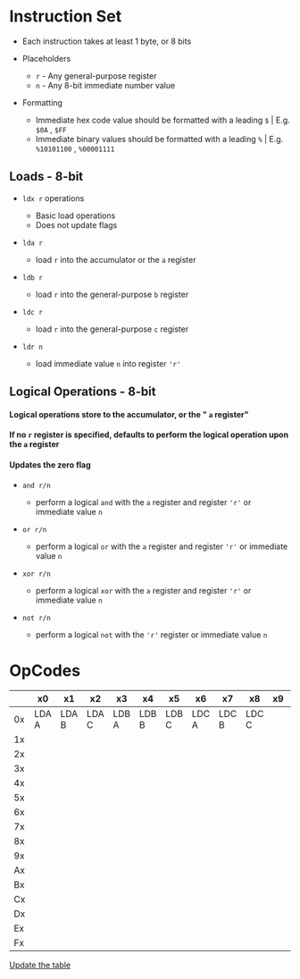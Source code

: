 # Instruction Set

* Each instruction takes at least 1 byte, or 8 bits

* Placeholders
    - `r` - Any general-purpose register
    - `n` - Any 8-bit immediate number value

* Formatting
    - Immediate hex code value should be formatted with a leading `$` | E.g. `$0A` , `$FF` 
    - Immediate binary values should be formatted with a leading `%` | E.g. `%10101100` , `%00001111` 

## Loads - 8-bit

* `ldx r` operations
    - Basic load operations
    - Does not update flags

* `lda r` 
    - load `r` into the accumulator or the `a` register

* `ldb r` 
    - load `r` into the general-purpose `b` register

* `ldc r` 
    - load `r` into the general-purpose `c` register

* `ldr n` 
    - load immediate value `n` into register `'r'` 

## Logical Operations - 8-bit

#### Logical operations store to the accumulator, or the " `a` register"

#### If no `r` register is specified, defaults to perform the logical operation upon the `a` register

#### Updates the zero flag

* `and r/n` 
    - perform a logical `and` with the `a` register and register `'r'` or immediate value `n` 

* `or r/n` 
    - perform a logical `or` with the `a` register and register `'r'` or immediate value `n` 

* `xor r/n` 
    - perform a logical `xor` with the `a` register and register `'r'` or immediate value `n` 

* `not r/n` 
    - perform a logical `not` with the `'r'` register or immediate value `n` 

# OpCodes

|     | x0    | x1    | x2    | x3    | x4    | x5    | x6    | x7    | x8    | x9 | xA | xB | xC | xD | xE | xF |
|-----|-------|-------|-------|-------|-------|-------|-------|-------|-------|----|----|----|----|----|----|----|
| 0x  | LDA A | LDA B | LDA C | LDB A | LDB B | LDB C | LDC A | LDC B | LDC C |    |    |    |    |    |    |    |
| 1x  |       |       |       |       |       |       |       |       |       |    |    |    |    |    |    |    |
| 2x  |       |       |       |       |       |       |       |       |       |    |    |    |    |    |    |    |
| 3x  |       |       |       |       |       |       |       |       |       |    |    |    |    |    |    |    |
| 4x  |       |       |       |       |       |       |       |       |       |    |    |    |    |    |    |    |
| 5x  |       |       |       |       |       |       |       |       |       |    |    |    |    |    |    |    |
| 6x  |       |       |       |       |       |       |       |       |       |    |    |    |    |    |    |    |
| 7x  |       |       |       |       |       |       |       |       |       |    |    |    |    |    |    |    |
| 8x  |       |       |       |       |       |       |       |       |       |    |    |    |    |    |    |    |
| 9x  |       |       |       |       |       |       |       |       |       |    |    |    |    |    |    |    |
|  Ax |       |       |       |       |       |       |       |       |       |    |    |    |    |    |    |    |
| Bx  |       |       |       |       |       |       |       |       |       |    |    |    |    |    |    |    |
| Cx  |       |       |       |       |       |       |       |       |       |    |    |    |    |    |    |    |
| Dx  |       |       |       |       |       |       |       |       |       |    |    |    |    |    |    |    |
| Ex  |       |       |       |       |       |       |       |       |       |    |    |    |    |    |    |    |
|  Fx |       |       |       |       |       |       |       |       |       |    |    |    |    |    |    |    |

[Update the table](https://www.tablesgenerator.com/markdown_tables)
